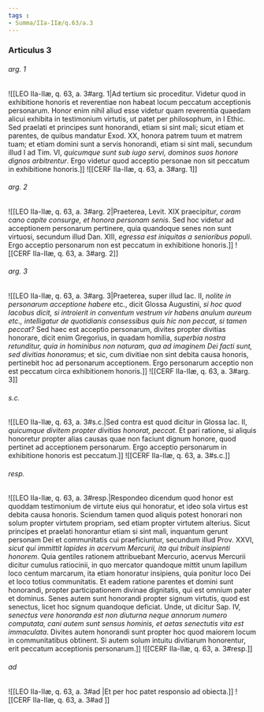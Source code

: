 ```yaml
---
tags : 
- Summa/IIa-IIæ/q.63/a.3
---
```


### Articulus 3

###### arg. 1
![[LEO IIa-IIæ, q. 63, a. 3#arg. 1|Ad tertium sic proceditur. Videtur quod in exhibitione honoris et reverentiae non habeat locum peccatum acceptionis personarum. Honor enim nihil aliud esse videtur quam reverentia quaedam alicui exhibita in testimonium virtutis, ut patet per philosophum, in I Ethic. Sed praelati et principes sunt honorandi, etiam si sint mali; sicut etiam et parentes, de quibus mandatur Exod. XX, honora patrem tuum et matrem tuam; et etiam domini sunt a servis honorandi, etiam si sint mali, secundum illud I ad Tim. VI, *quicumque sunt sub iugo servi, dominos suos honore dignos arbitrentur*. Ergo videtur quod acceptio personae non sit peccatum in exhibitione honoris.]]
![[CERF IIa-IIæ, q. 63, a. 3#arg. 1]]

###### arg. 2
![[LEO IIa-IIæ, q. 63, a. 3#arg. 2|Praeterea, Levit. XIX praecipitur, *coram cano capite consurge, et honora personam senis*. Sed hoc videtur ad acceptionem personarum pertinere, quia quandoque senes non sunt virtuosi, secundum illud Dan. XIII, *egressa est iniquitas a senioribus populi*. Ergo acceptio personarum non est peccatum in exhibitione honoris.]]
![[CERF IIa-IIæ, q. 63, a. 3#arg. 2]]

###### arg. 3
![[LEO IIa-IIæ, q. 63, a. 3#arg. 3|Praeterea, super illud Iac. II, *nolite in personarum acceptione habere* etc., dicit Glossa Augustini, *si hoc quod Iacobus dicit, si introierit in conventum vestrum vir habens anulum aureum etc., intelligatur de quotidianis consessibus quis hic non peccat, si tamen peccat?* Sed haec est acceptio personarum, divites propter divitias honorare, dicit enim Gregorius, in quadam homilia, *superbia nostra retunditur, quia in hominibus non naturam, qua ad imaginem Dei facti sunt, sed divitias honoramus*; et sic, cum divitiae non sint debita causa honoris, pertinebit hoc ad personarum acceptionem. Ergo personarum acceptio non est peccatum circa exhibitionem honoris.]]
![[CERF IIa-IIæ, q. 63, a. 3#arg. 3]]

###### s.c.
![[LEO IIa-IIæ, q. 63, a. 3#s.c.|Sed contra est quod dicitur in Glossa Iac. II, *quicumque divitem propter divitias honorat, peccat*. Et pari ratione, si aliquis honoretur propter alias causas quae non faciunt dignum honore, quod pertinet ad acceptionem personarum. Ergo acceptio personarum in exhibitione honoris est peccatum.]]
![[CERF IIa-IIæ, q. 63, a. 3#s.c.]]

###### resp.
![[LEO IIa-IIæ, q. 63, a. 3#resp.|Respondeo dicendum quod honor est quoddam testimonium de virtute eius qui honoratur, et ideo sola virtus est debita causa honoris. Sciendum tamen quod aliquis potest honorari non solum propter virtutem propriam, sed etiam propter virtutem alterius. Sicut principes et praelati honorantur etiam si sint mali, inquantum gerunt personam Dei et communitatis cui praeficiuntur, secundum illud Prov. XXVI, *sicut qui immittit lapides in acervum Mercurii, ita qui tribuit insipienti honorem*. Quia gentiles rationem attribuebant Mercurio, acervus Mercurii dicitur cumulus ratiocinii, in quo mercator quandoque mittit unum lapillum loco centum marcarum, ita etiam honoratur insipiens, quia ponitur loco Dei et loco totius communitatis. Et eadem ratione parentes et domini sunt honorandi, propter participationem divinae dignitatis, qui est omnium pater et dominus. Senes autem sunt honorandi propter signum virtutis, quod est senectus, licet hoc signum quandoque deficiat. Unde, ut dicitur Sap. IV, *senectus vere honoranda est non diuturna neque annorum numero computata, cani autem sunt sensus hominis, et aetas senectutis vita est immaculata*. Divites autem honorandi sunt propter hoc quod maiorem locum in communitatibus obtinent. Si autem solum intuitu divitiarum honorentur, erit peccatum acceptionis personarum.]]
![[CERF IIa-IIæ, q. 63, a. 3#resp.]]

###### ad 
![[LEO IIa-IIæ, q. 63, a. 3#ad |Et per hoc patet responsio ad obiecta.]]
![[CERF IIa-IIæ, q. 63, a. 3#ad ]]

